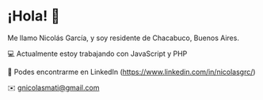 # ¡Hola! 👋
Me llamo Nicolás García, y soy residente de Chacabuco, Buenos Aires.

💻 Actualmente estoy trabajando con JavaScript y PHP

🔎 Podes encontrarme en LinkedIn (https://www.linkedin.com/in/nicolasgrc/)

✉️ gnicolasmati@gmail.com
